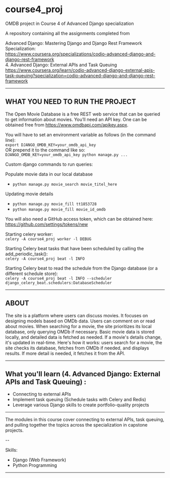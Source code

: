 # course4_proj
OMDB project in Course 4 of Advanced Django specialization

A repository containing all the assignments completed from <br>

Advanced Django: Mastering Django and Django Rest Framework Specialization:  
https://www.coursera.org/specializations/codio-advanced-django-and-django-rest-framework <br>
4. Advanced Django: External APIs and Task Queuing  <br> 
https://www.coursera.org/learn/codio-advanced-django-external-apis-task-queuing?specialization=codio-advanced-django-and-django-rest-framework <br>


---
## WHAT YOU NEED TO RUN THE PROJECT
The Open Movie Database is a free REST web service that can be queried to get information about movies. 
You’ll need an API key. One can be obtained free from https://www.omdbapi.com/apikey.aspx.

You will have to set an environment variable as follows (in the command line): <br>
`export DJANGO_OMDB_KEY=your_omdb_api_key`  <br>
OR prepend it to the command like so: <br>
`DJANGO_OMDB_KEY=your_omdb_api_key python manage.py ...`


Custom django commands to run queries: <br>

Populate movie data in our local database <br>
- `python manage.py movie_search movie_titel_here` <br>

Updating movie details <br>
- `python manage.py movie_fill tt1853728` <br>
- `python manage.py movie_fill movie_id_omdb`


You will also need a GitHub access token, which can be obtained here: <br>
https://github.com/settings/tokens/new


Starting celery worker: <br>
`celery -A course4_proj worker -l DEBUG`

Starting Celery beat  tasks that have been scheduled by calling the add_periodic_task():<br>
`celery -A course4_proj beat -l INFO`

Starting Celery beat to read the schedule from the Django database (or a different schedule store): <br>
`celery -A course4_proj beat -l INFO --scheduler django_celery_beat.schedulers:DatabaseScheduler`


---
## ABOUT
The site is a platform where users can discuss movies. It focuses on designing models based on OMDb data. 
Users can comment on or read about movies. When searching for a movie, the site prioritizes its local database, only querying OMDb if necessary. Basic movie data is stored locally, and detailed data is fetched as needed. If a movie's details change, it's updated in real-time. Here's how it works: users search for a movie, the site checks its database, fetches from OMDb if needed, and displays results. If more detail is needed, it fetches it from the API.


---

## What you'll learn (4. Advanced Django: External APIs and Task Queuing) :
- Connecting to external APIs
- Implement task queuing (Schedule tasks with Celery and Redis)
- Leverage various Django skills to create portfolio-quality projects

---

The modules in this course cover connecting to external APIs, task queuing, and pulling together the topics across the specialization in capstone projects.

--

Skills:
  - Django (Web Framework)
  - Python Programming

---

